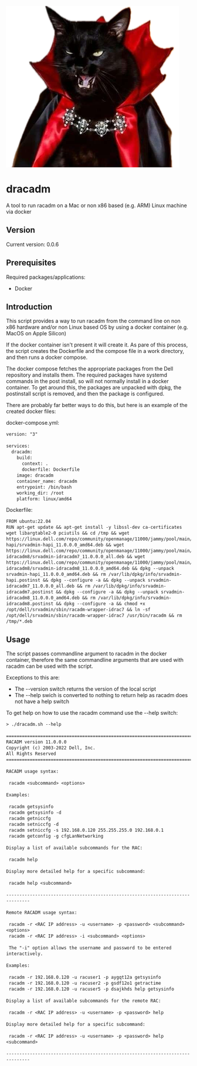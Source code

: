 ![Dracula cat](https://raw.githubusercontent.com/lateralblast/dracadm/master/dracadm.png)

dracadm
======

A tool to run racadm on a Mac or non x86 based (e.g. ARM) Linux machine via docker

Version
-------

Current version: 0.0.6

Prerequisites
-------------

Required packages/applications:

- Docker

Introduction
------------

This script provides a way to run racadm from the command line on non x86 hardware and/or non Linux based OS
by using a docker container (e.g. MacOS on Apple Silicon)

If the docker container isn't present it will create it.
As pare of this process, the script creates the Dockerfile and the compose file in a work directory,
and then runs a docker compose.

The docker compose fetches the appropriate packages from the Dell repository and installs them.
The required packages have systemd commands in the post install, so will not normally install in a docker container.
To get around this, the packages are unpacked with dpkg, the postinstall script is removed, and then the package is configured.

There are probably far better ways to do this, but here is an example of the created docker files:


docker-compose.yml:

```
version: "3"

services:
  dracadm:
    build:
      context: .
      dockerfile: Dockerfile
    image: dracadm
    container_name: dracadm
    entrypoint: /bin/bash
    working_dir: /root
    platform: linux/amd64
```

Dockerfile:

```
FROM ubuntu:22.04
RUN apt-get update && apt-get install -y libssl-dev ca-certificates wget libargtable2-0 pciutils && cd /tmp && wget https://linux.dell.com/repo/community/openmanage/11000/jammy/pool/main/s/srvadmin-hapi/srvadmin-hapi_11.0.0.0_amd64.deb && wget https://linux.dell.com/repo/community/openmanage/11000/jammy/pool/main/s/srvadmin-idracadm8/srvadmin-idracadm7_11.0.0.0_all.deb && wget https://linux.dell.com/repo/community/openmanage/11000/jammy/pool/main/s/srvadmin-idracadm8/srvadmin-idracadm8_11.0.0.0_amd64.deb && dpkg --unpack srvadmin-hapi_11.0.0.0_amd64.deb && rm /var/lib/dpkg/info/srvadmin-hapi.postinst && dpkg --configure -a && dpkg --unpack srvadmin-idracadm7_11.0.0.0_all.deb && rm /var/lib/dpkg/info/srvadmin-idracadm7.postinst && dpkg --configure -a && dpkg --unpack srvadmin-idracadm8_11.0.0.0_amd64.deb && rm /var/lib/dpkg/info/srvadmin-idracadm8.postinst && dpkg --configure -a && chmod +x /opt/dell/srvadmin/sbin/racadm-wrapper-idrac7 && ln -sf /opt/dell/srvadmin/sbin/racadm-wrapper-idrac7 /usr/bin/racadm && rm /tmp/*.deb
```

Usage
-----

The script passes commandline argument to racadm in the docker container, therefore the same commandline
arguments that are used with racadm can be used with the script.

Exceptions to this are:

- The --version switch returns the version of the local script
- The --help swich is converted to nothing to return help as racadm does not have a help switch

To get help on how to use the racadm command use the --help switch:

```
> ./dracadm.sh --help

===============================================================================
RACADM version 11.0.0.0
Copyright (c) 2003-2022 Dell, Inc.
All Rights Reserved
===============================================================================

RACADM usage syntax:

 racadm <subcommand> <options>

Examples:

 racadm getsysinfo
 racadm getsysinfo -d
 racadm getniccfg
 racadm setniccfg -d
 racadm setniccfg -s 192.168.0.120 255.255.255.0 192.168.0.1
 racadm getconfig -g cfgLanNetworking

Display a list of available subcommands for the RAC:

 racadm help

Display more detailed help for a specific subcommand:

 racadm help <subcommand>

-------------------------------------------------------------------------------

Remote RACADM usage syntax:

 racadm -r <RAC IP address> -u <username> -p <password> <subcommand> <options>
 racadm -r <RAC IP address> -i <subcommand> <options>

 The "-i" option allows the username and password to be entered interactively.

Examples:

 racadm -r 192.168.0.120 -u racuser1 -p aygqt12a getsysinfo
 racadm -r 192.168.0.120 -u racuser2 -p gsdf12o1 getractime
 racadm -r 192.168.0.120 -u racuser5 -p dsajkhds help getsysinfo

Display a list of available subcommands for the remote RAC:

 racadm -r <RAC IP address> -u <username> -p <password> help

Display more detailed help for a specific subcommand:

 racadm -r <RAC IP address> -u <username> -p <password> help <subcommand>

-------------------------------------------------------------------------------
```
